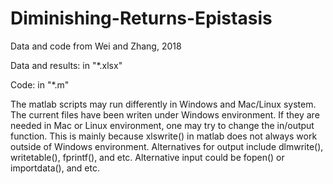 # Diminishing-Returns-Epistasis
Data and code from Wei and Zhang, 2018

Data and results: in "*.xlsx" 

Code: in "*.m"

The matlab scripts may run differently in Windows and Mac/Linux system. The current files have been writen under Windows environment. If they are needed in Mac or Linux environment, one may try to change the in/output function.
This is mainly because xlswrite() in matlab does not always work outside of Windows environment. Alternatives for output include dlmwrite(), writetable(), fprintf(), and etc. Alternative input could be fopen() or importdata(), and etc.

